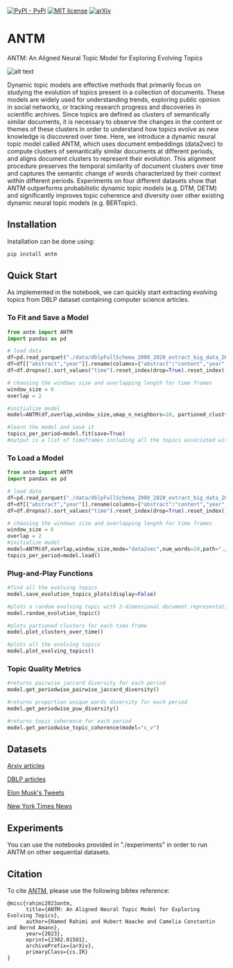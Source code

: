 [![PyPI - PyPi](https://img.shields.io/pypi/v/antm)](https://pypi.org/project/antm/)
[![MIT license](https://img.shields.io/badge/License-MIT-blue.svg)](https://hamedrahimi.fr)
[![arXiv](https://img.shields.io/badge/arXiv-2302.01501-<COLOR>.svg)](https://arxiv.org/abs/2302.01501)

# ANTM
ANTM: An Aligned Neural Topic Model for Exploring Evolving Topics

![alt text](https://github.com/hamedR96/ANTM/blob/main/diagram_Twitter.png?raw=true)

 Dynamic topic models are effective methods that primarily focus on studying the evolution of topics present in a collection of documents. These models are widely used for understanding trends, exploring public opinion in social networks, or tracking research progress and discoveries in scientific archives. Since topics are defined as clusters of semantically similar documents, it is necessary to observe the changes in the content or themes of these clusters in order to understand how topics evolve as new knowledge is discovered over time. Here, we introduce a dynamic neural topic model called ANTM, which uses document embeddings (data2vec) to compute clusters of semantically similar documents at different periods, and aligns document clusters to represent their evolution. This alignment procedure preserves the temporal similarity of document clusters over time and captures the semantic change of words characterized by their context within different periods. Experiments on four different datasets show that ANTM outperforms probabilistic dynamic topic models (e.g. DTM, DETM) and significantly improves topic coherence and diversity over other existing dynamic neural topic models (e.g. BERTopic).


## Installation

Installation can be done using:

```bash
pip install antm
```

## Quick Start
As implemented in the notebook, we can quickly start extracting evolving topics from DBLP dataset containing computer science articles.
### To Fit and Save a Model

```python
from antm import ANTM
import pandas as pd

# load data
df=pd.read_parquet("./data/dblpFullSchema_2000_2020_extract_big_data_2K.parquet")
df=df[["abstract","year"]].rename(columns={"abstract":"content","year":"time"})
df=df.dropna().sort_values("time").reset_index(drop=True).reset_index()

# choosing the windows size and overlapping length for time frames
window_size = 6
overlap = 2

#initialize model
model=ANTM(df,overlap,window_size,umap_n_neighbors=10, partioned_clusttering_size=5,mode="data2vec",num_words=10,path="./saved_data")

#learn the model and save it
topics_per_period=model.fit(save=True)
#output is a list of timeframes including all the topics associated with that period
```
### To Load a Model

```python
from antm import ANTM
import pandas as pd

# load data
df=pd.read_parquet("./data/dblpFullSchema_2000_2020_extract_big_data_2K.parquet")
df=df[["abstract","year"]].rename(columns={"abstract":"content","year":"time"})
df=df.dropna().sort_values("time").reset_index(drop=True).reset_index()

# choosing the windows size and overlapping length for time frames
window_size = 6
overlap = 2
#initialize model
model=ANTM(df,overlap,window_size,mode="data2vec",num_words=10,path="./saved_data")
topics_per_period=model.load()
```
### Plug-and-Play Functions
```python
#find all the evolving topics
model.save_evolution_topics_plots(display=False)

#plots a random evolving topic with 2-dimensional document representations
model.random_evolution_topic()

#plots partioned clusters for each time frame
model.plot_clusters_over_time()

#plots all the evolving topics
model.plot_evolving_topics()
```
### Topic Quality Metrics 
```python
#returns pairwise jaccard diversity for each period
model.get_periodwise_pairwise_jaccard_diversity()

#returns proportion unique words diversity for each period
model.get_periodwise_puw_diversity()

#returns topic coherence for each period
model.get_periodwise_topic_coherence(model="c_v") 

```
## Datasets
[Arxiv articles](https://www.kaggle.com/datasets/Cornell-University/arxiv)

[DBLP articles](https://nuage.lip6.fr/s/FLKwdzcsbqYMkat)

[Elon Musk's Tweets](https://nuage.lip6.fr/s/XKkcWLAiDiykZ4D)

[New York Times News](https://nuage.lip6.fr/s/XKkcWLAiDiykZ4D)

## Experiments
You can use the notebooks provided in "./experiments" in order to run ANTM on other sequential datasets. 


## Citation
To cite [ANTM](https://arxiv.org/abs/2302.01501), please use the following bibtex reference:
```bibtext
@misc{rahimi2023antm,
      title={ANTM: An Aligned Neural Topic Model for Exploring Evolving Topics}, 
      author={Hamed Rahimi and Hubert Naacke and Camelia Constantin and Bernd Amann},
      year={2023},
      eprint={2302.01501},
      archivePrefix={arXiv},
      primaryClass={cs.IR}
}
```
